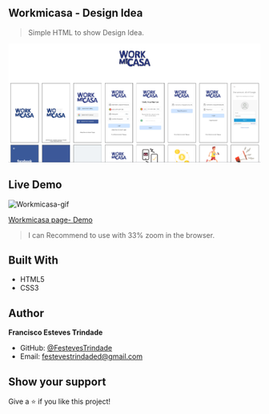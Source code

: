 ## Workmicasa - Design Idea 

> Simple HTML to show Design Idea.

![Workmicasa](img/Workmicasa_screen.png)

## Live Demo

![Workmicasa-gif](img/Workmicasa_gif.gif)


[Workmicasa page- Demo](https://festevestrindade.github.io/workmicasa/)

> I can Recommend to use with 33% zoom in the browser.

## Built With

- HTML5
- CSS3

## Author

**Francisco Esteves Trindade**

- GitHub: [@FestevesTrindade](https://github.com/Festevestrindade)
- Email: [festevestrindaded@gmail.com](mailto:festevestrindaded@gmail.com)

## Show your support

Give a ⭐️ if you like this project!
